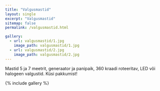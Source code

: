```yaml
---
title: "Valgusmastid"
layout: single
excerpt: "Valgusmastid"
sitemap: false
permalink: /valgusmastid.html

gallery:
  - url: valgusmastid/1.jpg
    image_path: valgusmastid/1.jpg
  - url: valgusmastid/2.jpg
    image_path: valgusmastid/2.jpg
---
```


Mastid 5 ja 7 meetrit, generaator ja panipaik, 360 kraadi roteeritav, LED või halogeen valgustid. Küsi pakkumist!

{% include gallery %}